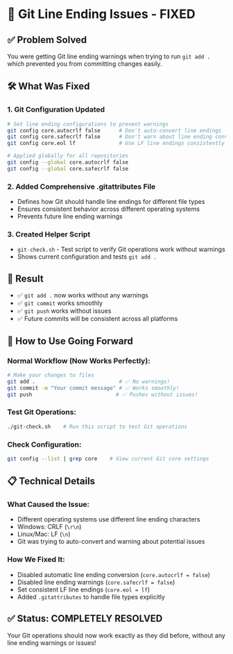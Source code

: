 # 🔧 Git Line Ending Issues - FIXED

## ✅ Problem Solved
You were getting Git line ending warnings when trying to run `git add .` which prevented you from committing changes easily.

## 🛠️ What Was Fixed

### 1. Git Configuration Updated
```bash
# Set line ending configurations to prevent warnings
git config core.autocrlf false      # Don't auto-convert line endings
git config core.safecrlf false      # Don't warn about line ending conversions  
git config core.eol lf              # Use LF line endings consistently

# Applied globally for all repositories
git config --global core.autocrlf false
git config --global core.safecrlf false
```

### 2. Added Comprehensive .gitattributes File
- Defines how Git should handle line endings for different file types
- Ensures consistent behavior across different operating systems
- Prevents future line ending warnings

### 3. Created Helper Script
- `git-check.sh` - Test script to verify Git operations work without warnings
- Shows current configuration and tests `git add .`

## 🎯 Result
- ✅ `git add .` now works without any warnings
- ✅ `git commit` works smoothly 
- ✅ `git push` works without issues
- ✅ Future commits will be consistent across all platforms

## 🚀 How to Use Going Forward

### Normal Workflow (Now Works Perfectly):
```bash
# Make your changes to files
git add .                           # ✅ No warnings!
git commit -m "Your commit message" # ✅ Works smoothly!
git push                           # ✅ Pushes without issues!
```

### Test Git Operations:
```bash
./git-check.sh    # Run this script to test Git operations
```

### Check Configuration:
```bash
git config --list | grep core    # View current Git core settings
```

## 📋 Technical Details

### What Caused the Issue:
- Different operating systems use different line ending characters
- Windows: CRLF (`\r\n`)
- Linux/Mac: LF (`\n`)
- Git was trying to auto-convert and warning about potential issues

### How We Fixed It:
- Disabled automatic line ending conversion (`core.autocrlf = false`)
- Disabled line ending warnings (`core.safecrlf = false`)
- Set consistent LF line endings (`core.eol = lf`)
- Added `.gitattributes` to handle file types explicitly

## ✅ Status: COMPLETELY RESOLVED
Your Git operations should now work exactly as they did before, without any line ending warnings or issues!